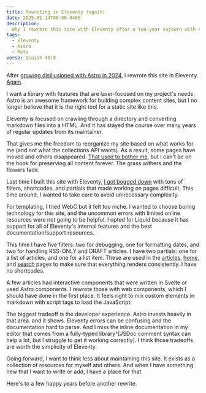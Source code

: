 ```yaml
---
title: Rewriting in Eleventy (again)
date: 2025-01-14T06:50-0400
description:
  Why I rewrote this site with Eleventy after a two-year sojourn with Astro.
tags:
  - Eleventy
  - Astro
  - Meta
verse: Isaiah 40:8
---
```


After
[growing disillusioned with Astro in 2024](/articles/astro-and-release-velocity),
I rewrote this site in Eleventy.
[Again](/articles/why-i-switched-from-gatsby-to-eleventy).

I want a library with features that are laser-focused on my project's needs.
Astro is an awesome framework for building complex content sites, but I no
longer believe that it is the right tool for a static site like this.

Eleventy is focused on crawling through a directory and converting markdown
files into a HTML. And it has stayed the course over many years of regular
updates from its maintainer.

That gives me the freedom to reorganize my site based on what works for me (and
not what the collections API wants). As a result, some pages have moved and
others disappeared.
[That used to bother me](https://www.w3.org/Provider/Style/URI), but I can't be
on the hook for preserving all content forever. The grass withers and the
flowers fade.

Last time I built this site with Eleventy,
[I got bogged down](/articles/rebuilding-with-astro) with tons of filters,
shortcodes, and partials that made working on pages difficult. This time around,
I wanted to take care to avoid unnecessary complexity.

For templating, I tried WebC but it felt too niche. I wanted to choose boring
technology for this site, and the uncommon errors with limited online resources
were not going to be helpful. I opted for Liquid because it has support for all
of Eleventy's internal features and the best documentation/support resources.

This time I have five filters: two for debugging, one for formatting dates, and
two for handling RSS-ONLY and DRAFT articles. I have two partials: one for a
list of articles, and one for a list item. These are used in the
[articles](/articles), [home](/), and [search](/search) pages to make sure that
everything renders consistently. I have no shortcodes.

A few articles had interactive components that were written in Svelte or used
Astro components. I rewrote those with web components, which I should have done
in the first place. It feels right to mix custom elements in markdown with
script tags to load the JavaScript.

The biggest tradeoff is the developer experience. Astro invests heavily in that
area. and it shows. Eleventy errors can be confusing and the documentation hard
to parse. And I miss the inline documentation in my editor that comes from a
fully-typed library^[JSDoc comment syntax can help a lot, but I struggle to get
it working correctly]. I think those tradeoffs are worth the simplicity of
Eleventy.

Going forward, I want to think less about maintaining this site. It exists as a
collection of resources for myself and others. And when I have something new
that I want to write or add, I have a place for that.

Here's to a few happy years before another rewrite.
